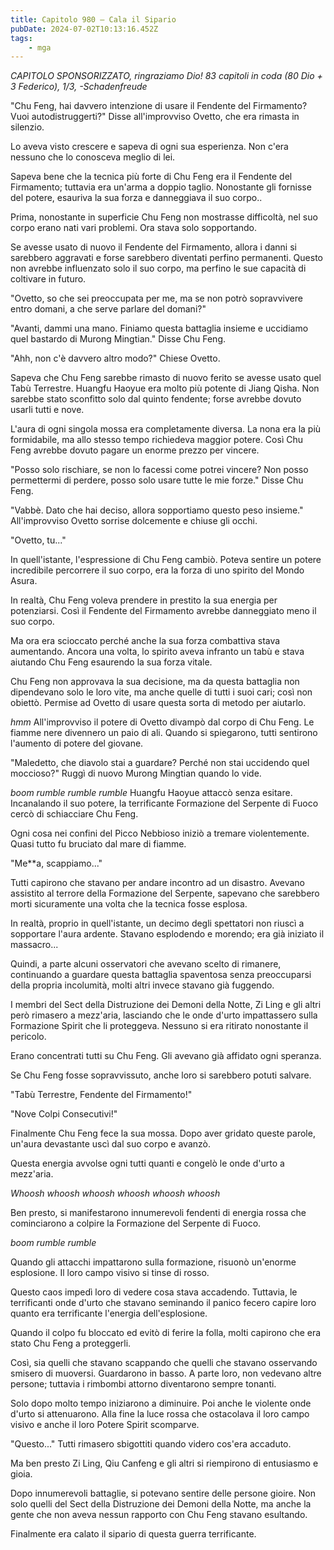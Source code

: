 ```yaml
---
title: Capitolo 980 – Cala il Sipario
pubDate: 2024-07-02T10:13:16.452Z
tags:
    - mga
---
```



<em>CAPITOLO SPONSORIZZATO, ringraziamo Dio!
83 capitoli in coda (80 Dio + 3 Federico), 1/3,
-Schadenfreude</em>


"Chu Feng, hai davvero intenzione di usare il Fendente del Firmamento? Vuoi autodistruggerti?" Disse all'improvviso Ovetto, che era rimasta in silenzio.


Lo aveva visto crescere e sapeva di ogni sua esperienza. Non c'era nessuno che lo conosceva meglio di lei.


Sapeva bene che la tecnica più forte di Chu Feng era il Fendente del Firmamento; tuttavia era un'arma a doppio taglio. Nonostante gli fornisse del potere, esauriva la sua forza e danneggiava il suo corpo..


Prima, nonostante in superficie Chu Feng non mostrasse difficoltà, nel suo corpo erano nati vari problemi. Ora stava solo sopportando.


Se avesse usato di nuovo il Fendente del Firmamento, allora i danni si sarebbero aggravati e forse sarebbero diventati perfino permanenti. Questo non avrebbe influenzato solo il suo corpo, ma perfino le sue capacità di coltivare in futuro.


"Ovetto, so che sei preoccupata per me, ma se non potrò sopravvivere entro domani, a che serve parlare del domani?"


"Avanti, dammi una mano. Finiamo questa battaglia insieme e uccidiamo quel bastardo di Murong Mingtian." Disse Chu Feng.


"Ahh, non c'è davvero altro modo?" Chiese Ovetto.


Sapeva che Chu Feng sarebbe rimasto di nuovo ferito se avesse usato quel Tabù Terrestre. Huangfu Haoyue era molto più potente di Jiang Qisha. Non sarebbe stato sconfitto solo dal quinto fendente; forse avrebbe dovuto usarli tutti e nove.


L'aura di ogni singola mossa era completamente diversa. La nona era la più formidabile, ma allo stesso tempo richiedeva maggior potere. Così Chu Feng avrebbe dovuto pagare un enorme prezzo per vincere.


"Posso solo rischiare, se non lo facessi come potrei vincere? Non posso permettermi di perdere, posso solo usare tutte le mie forze." Disse Chu Feng.


"Vabbè. Dato che hai deciso, allora sopportiamo questo peso insieme." All'improvviso Ovetto sorrise dolcemente e chiuse gli occhi.


"Ovetto, tu..."


In quell'istante, l'espressione di Chu Feng cambiò. Poteva sentire un potere incredibile percorrere il suo corpo, era la forza di uno spirito del Mondo Asura.


In realtà, Chu Feng voleva prendere in prestito la sua energia per potenziarsi. Così il Fendente del Firmamento avrebbe danneggiato meno il suo corpo.


Ma ora era scioccato perché anche la sua forza combattiva stava aumentando. Ancora una volta, lo spirito aveva infranto un tabù e stava aiutando Chu Feng esaurendo la sua forza vitale.


Chu Feng non approvava la sua decisione, ma da questa battaglia non dipendevano solo le loro vite, ma anche quelle di tutti i suoi cari; così non obiettò. Permise ad Ovetto di usare questa sorta di metodo per aiutarlo.


*hmm* All'improvviso il potere di Ovetto divampò dal corpo di Chu Feng. Le fiamme nere divennero un paio di ali. Quando si spiegarono, tutti sentirono l'aumento di potere del giovane.


"Maledetto, che diavolo stai a guardare? Perché non stai uccidendo quel moccioso?" Ruggì di nuovo Murong Mingtian quando lo vide.


*boom rumble rumble rumble* Huangfu Haoyue attaccò senza esitare. Incanalando il suo potere, la terrificante Formazione del Serpente di Fuoco cercò di schiacciare Chu Feng.


Ogni cosa nei confini del Picco Nebbioso iniziò a tremare violentemente. Quasi tutto fu bruciato dal mare di fiamme.


"Me**a, scappiamo..."


Tutti capirono che stavano per andare incontro ad un disastro. Avevano assistito al terrore della Formazione del Serpente, sapevano che sarebbero morti sicuramente una volta che la tecnica fosse esplosa.


In realtà, proprio in quell'istante, un decimo degli spettatori non riuscì a sopportare l'aura ardente. Stavano esplodendo e morendo; era già iniziato il massacro...


Quindi, a parte alcuni osservatori che avevano scelto di rimanere, continuando a guardare questa battaglia spaventosa senza preoccuparsi della propria incolumità, molti altri invece stavano già fuggendo.


I membri del Sect della Distruzione dei Demoni della Notte, Zi Ling e gli altri però rimasero a mezz'aria, lasciando che le onde d'urto impattassero sulla Formazione Spirit che li proteggeva. Nessuno si era ritirato nonostante il pericolo.


Erano concentrati tutti su Chu Feng. Gli avevano già affidato ogni speranza.


Se Chu Feng fosse sopravvissuto, anche loro si sarebbero potuti salvare.


"Tabù Terrestre, Fendente del Firmamento!"


"Nove Colpi Consecutivi!"


Finalmente Chu Feng fece la sua mossa. Dopo aver gridato queste parole, un'aura devastante uscì dal suo corpo e avanzò.


Questa energia avvolse ogni tutti quanti e congelò le onde d'urto a mezz'aria.


*Whoosh whoosh whoosh whoosh whoosh whoosh*


Ben presto, si manifestarono innumerevoli fendenti di energia rossa che cominciarono a colpire la Formazione del Serpente di Fuoco.


*boom rumble rumble*


Quando gli attacchi impattarono sulla formazione, risuonò un'enorme esplosione. Il loro campo visivo si tinse di rosso.


Questo caos impedì loro di vedere cosa stava accadendo. Tuttavia, le terrificanti onde d'urto che stavano seminando il panico fecero capire loro quanto era terrificante l'energia dell'esplosione.


Quando il colpo fu bloccato ed evitò di ferire la folla, molti capirono che era stato Chu Feng a proteggerli.


Così, sia quelli che stavano scappando che quelli che stavano osservando smisero di muoversi. Guardarono in basso. A parte loro, non vedevano altre persone; tuttavia i rimbombi attorno diventarono sempre tonanti.


Solo dopo molto tempo iniziarono a diminuire. Poi anche le violente onde d'urto si attenuarono. Alla fine la luce rossa che ostacolava il loro campo visivo e anche il loro Potere Spirit scomparve.


"Questo..." Tutti rimasero sbigottiti quando videro cos'era accaduto.


Ma ben presto Zi Ling, Qiu Canfeng e gli altri si riempirono di entusiasmo e gioia.


Dopo innumerevoli battaglie, si potevano sentire delle persone gioire. Non solo quelli del Sect della Distruzione dei Demoni della Notte, ma anche la gente che non aveva nessun rapporto con Chu Feng stavano esultando.


Finalmente era calato il sipario di questa guerra terrificante.
                                


                                



